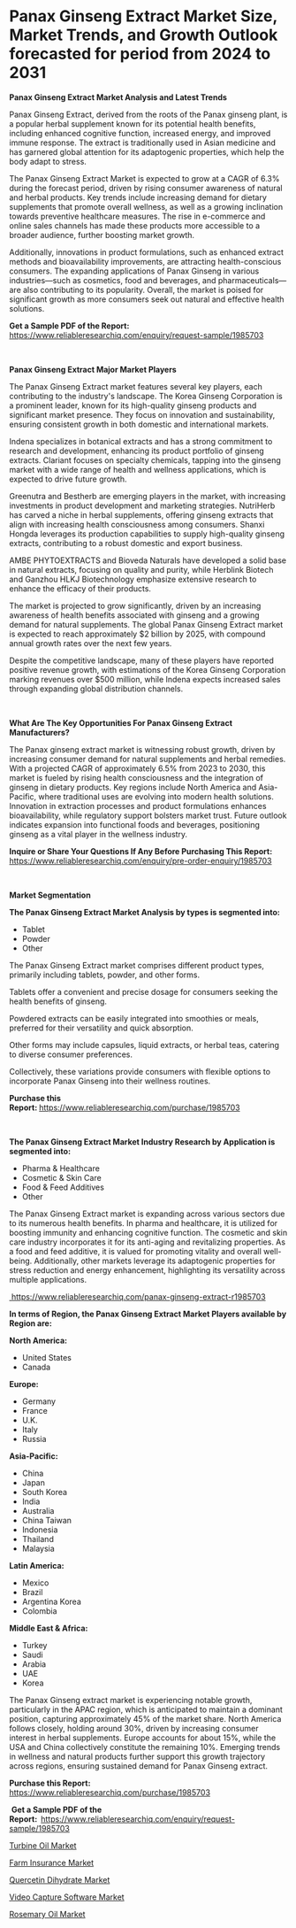 <p><h1>Panax Ginseng Extract Market Size, Market Trends, and Growth Outlook forecasted for period from 2024 to 2031</h1></p><p><strong>Panax Ginseng Extract Market Analysis and Latest Trends</strong></p>
<p><p>Panax Ginseng Extract, derived from the roots of the Panax ginseng plant, is a popular herbal supplement known for its potential health benefits, including enhanced cognitive function, increased energy, and improved immune response. The extract is traditionally used in Asian medicine and has garnered global attention for its adaptogenic properties, which help the body adapt to stress.</p><p>The Panax Ginseng Extract Market is expected to grow at a CAGR of 6.3% during the forecast period, driven by rising consumer awareness of natural and herbal products. Key trends include increasing demand for dietary supplements that promote overall wellness, as well as a growing inclination towards preventive healthcare measures. The rise in e-commerce and online sales channels has made these products more accessible to a broader audience, further boosting market growth.</p><p>Additionally, innovations in product formulations, such as enhanced extract methods and bioavailability improvements, are attracting health-conscious consumers. The expanding applications of Panax Ginseng in various industries—such as cosmetics, food and beverages, and pharmaceuticals—are also contributing to its popularity. Overall, the market is poised for significant growth as more consumers seek out natural and effective health solutions.</p></p>
<p><strong>Get a Sample PDF of the Report:&nbsp;</strong> <a href="https://www.reliableresearchiq.com/enquiry/request-sample/1985703?utm_campaign=101&utm_medium=2&utm_source=Github&utm_content=ia&utm_term=15112024&utm_id=panax-ginseng-extract">https://www.reliableresearchiq.com/enquiry/request-sample/1985703</a></p>
<p>&nbsp;</p>
<p><strong>Panax Ginseng Extract Major Market Players</strong></p>
<p><p>The Panax Ginseng Extract market features several key players, each contributing to the industry's landscape. The Korea Ginseng Corporation is a prominent leader, known for its high-quality ginseng products and significant market presence. They focus on innovation and sustainability, ensuring consistent growth in both domestic and international markets. </p><p>Indena specializes in botanical extracts and has a strong commitment to research and development, enhancing its product portfolio of ginseng extracts. Clariant focuses on specialty chemicals, tapping into the ginseng market with a wide range of health and wellness applications, which is expected to drive future growth.</p><p>Greenutra and Bestherb are emerging players in the market, with increasing investments in product development and marketing strategies. NutriHerb has carved a niche in herbal supplements, offering ginseng extracts that align with increasing health consciousness among consumers. Shanxi Hongda leverages its production capabilities to supply high-quality ginseng extracts, contributing to a robust domestic and export business.</p><p>AMBE PHYTOEXTRACTS and Bioveda Naturals have developed a solid base in natural extracts, focusing on quality and purity, while Herblink Biotech and Ganzhou HLKJ Biotechnology emphasize extensive research to enhance the efficacy of their products.</p><p>The market is projected to grow significantly, driven by an increasing awareness of health benefits associated with ginseng and a growing demand for natural supplements. The global Panax Ginseng Extract market is expected to reach approximately $2 billion by 2025, with compound annual growth rates over the next few years.</p><p>Despite the competitive landscape, many of these players have reported positive revenue growth, with estimations of the Korea Ginseng Corporation marking revenues over $500 million, while Indena expects increased sales through expanding global distribution channels.</p></p>
<p>&nbsp;</p>
<p><strong>What Are The Key Opportunities For Panax Ginseng Extract Manufacturers?</strong></p>
<p><p>The Panax ginseng extract market is witnessing robust growth, driven by increasing consumer demand for natural supplements and herbal remedies. With a projected CAGR of approximately 6.5% from 2023 to 2030, this market is fueled by rising health consciousness and the integration of ginseng in dietary products. Key regions include North America and Asia-Pacific, where traditional uses are evolving into modern health solutions. Innovation in extraction processes and product formulations enhances bioavailability, while regulatory support bolsters market trust. Future outlook indicates expansion into functional foods and beverages, positioning ginseng as a vital player in the wellness industry.</p></p>
<p><strong>Inquire or Share Your Questions If Any Before Purchasing This Report:</strong> <a href="https://www.reliableresearchiq.com/enquiry/pre-order-enquiry/1985703?utm_campaign=101&utm_medium=2&utm_source=Github&utm_content=ia&utm_term=15112024&utm_id=panax-ginseng-extract">https://www.reliableresearchiq.com/enquiry/pre-order-enquiry/1985703</a></p>
<p>&nbsp;</p>
<p><strong>Market Segmentation</strong></p>
<p><strong>The Panax Ginseng Extract Market Analysis by types is segmented into:</strong></p>
<p><ul><li>Tablet</li><li>Powder</li><li>Other</li></ul></p>
<p><p>The Panax Ginseng Extract market comprises different product types, primarily including tablets, powder, and other forms. </p><p>Tablets offer a convenient and precise dosage for consumers seeking the health benefits of ginseng. </p><p>Powdered extracts can be easily integrated into smoothies or meals, preferred for their versatility and quick absorption. </p><p>Other forms may include capsules, liquid extracts, or herbal teas, catering to diverse consumer preferences. </p><p>Collectively, these variations provide consumers with flexible options to incorporate Panax Ginseng into their wellness routines.</p></p>
<p><strong>Purchase this Report:&nbsp;</strong><a href="https://www.reliableresearchiq.com/purchase/1985703?utm_campaign=101&utm_medium=2&utm_source=Github&utm_content=ia&utm_term=15112024&utm_id=panax-ginseng-extract">https://www.reliableresearchiq.com/purchase/1985703</a></p>
<p>&nbsp;</p>
<p><strong>The Panax Ginseng Extract Market Industry Research by Application is segmented into:</strong></p>
<p><ul><li>Pharma & Healthcare</li><li>Cosmetic & Skin Care</li><li>Food & Feed Additives</li><li>Other</li></ul></p>
<p><p>The Panax Ginseng Extract market is expanding across various sectors due to its numerous health benefits. In pharma and healthcare, it is utilized for boosting immunity and enhancing cognitive function. The cosmetic and skin care industry incorporates it for its anti-aging and revitalizing properties. As a food and feed additive, it is valued for promoting vitality and overall well-being. Additionally, other markets leverage its adaptogenic properties for stress reduction and energy enhancement, highlighting its versatility across multiple applications.</p></p>
<p><a href="https://www.reliableresearchiq.com/panax-ginseng-extract-r1985703?utm_campaign=101&utm_medium=2&utm_source=Github&utm_content=ia&utm_term=15112024&utm_id=panax-ginseng-extract">&nbsp;https://www.reliableresearchiq.com/panax-ginseng-extract-r1985703</a></p>
<p><strong>In terms of Region, the Panax Ginseng Extract Market Players available by Region are:</strong></p>
<p>
    <p> <strong> North America: </strong>
        <ul>
            <li>United States</li>
            <li>Canada</li>
        </ul>
        </p> 
    <p> <strong> Europe: </strong>
        <ul>
            <li>Germany</li>
            <li>France</li>
            <li>U.K.</li>
            <li>Italy</li>
            <li>Russia</li>
        </ul>
        </p> 
    <p> <strong> Asia-Pacific: </strong>
        <ul>
            <li>China</li>
            <li>Japan</li>
            <li>South Korea</li>
            <li>India</li>
            <li>Australia</li>
            <li>China Taiwan</li>
            <li>Indonesia</li>
            <li>Thailand</li>
            <li>Malaysia</li>
        </ul>
        </p> 
    <p> <strong> Latin America: </strong>
        <ul>
            <li>Mexico</li>
            <li>Brazil</li>
            <li>Argentina Korea</li>
            <li>Colombia</li>
        </ul>
        </p> 
    <p> <strong> Middle East & Africa: </strong>
        <ul>
            <li>Turkey</li>
            <li>Saudi</li>
            <li>Arabia</li>
            <li>UAE</li>
            <li>Korea</li>
        </ul>
    </p>
    </p>
<p><p>The Panax Ginseng extract market is experiencing notable growth, particularly in the APAC region, which is anticipated to maintain a dominant position, capturing approximately 45% of the market share. North America follows closely, holding around 30%, driven by increasing consumer interest in herbal supplements. Europe accounts for about 15%, while the USA and China collectively constitute the remaining 10%. Emerging trends in wellness and natural products further support this growth trajectory across regions, ensuring sustained demand for Panax Ginseng extract.</p></p>
<p><strong>Purchase this Report: </strong><a href="https://www.reliableresearchiq.com/purchase/1985703?utm_campaign=101&utm_medium=2&utm_source=Github&utm_content=ia&utm_term=15112024&utm_id=panax-ginseng-extract">https://www.reliableresearchiq.com/purchase/1985703</a></p>
<p>&nbsp;<strong>Get a Sample PDF of the Report:&nbsp;&nbsp;</strong><a href="https://www.reliableresearchiq.com/enquiry/request-sample/1985703?utm_campaign=101&utm_medium=2&utm_source=Github&utm_content=ia&utm_term=15112024&utm_id=panax-ginseng-extract">https://www.reliableresearchiq.com/enquiry/request-sample/1985703</a></p>
<p><strong></strong></p>
<p><p><a href="https://www.linkedin.com/pulse/turbine-oil-market-forecast-global-trends-analysis-29xwc?utm_campaign=101&utm_medium=2&utm_source=Github&utm_content=ia&utm_term=15112024&utm_id=panax-ginseng-extract">Turbine Oil Market</a></p><p><a href="https://issuu.com/reportprime-2/docs/farm-insurance-market-size-2030.ppt_2ea88ad86f3240?utm_campaign=101&utm_medium=2&utm_source=Github&utm_content=ia&utm_term=15112024&utm_id=panax-ginseng-extract">Farm Insurance Market</a></p><p><a href="https://github.com/WayneHopkins413/Market-Research-Report-List-1/blob/main/quercetin-dihydrate-market.md?utm_campaign=101&utm_medium=2&utm_source=Github&utm_content=ia&utm_term=15112024&utm_id=panax-ginseng-extract">Quercetin Dihydrate Market</a></p><p><a href="https://issuu.com/reportprime-2/docs/video-capture-software-market-size-_35a64750063614?utm_campaign=101&utm_medium=2&utm_source=Github&utm_content=ia&utm_term=15112024&utm_id=panax-ginseng-extract">Video Capture Software Market</a></p><p><a href="https://www.linkedin.com/pulse/exploring-rosemary-oil-market-strategic-insights-growth-akqac?utm_campaign=101&utm_medium=2&utm_source=Github&utm_content=ia&utm_term=15112024&utm_id=panax-ginseng-extract">Rosemary Oil Market</a></p></p>
